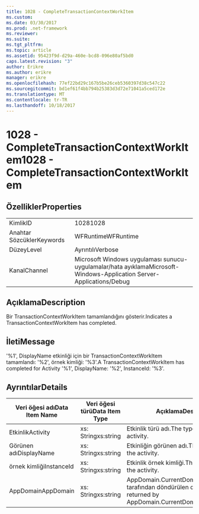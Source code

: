 ```yaml
---
title: 1028 - CompleteTransactionContextWorkItem
ms.custom: 
ms.date: 03/30/2017
ms.prod: .net-framework
ms.reviewer: 
ms.suite: 
ms.tgt_pltfrm: 
ms.topic: article
ms.assetid: 95423f9d-d29a-460e-bcd8-096e80af5bd0
caps.latest.revision: "3"
author: Erikre
ms.author: erikre
manager: erikre
ms.openlocfilehash: 77ef22bd29c167b5be26ceb5360397d38c547c22
ms.sourcegitcommit: bd1ef61f4bb794b25383d3d72e71041a5ced172e
ms.translationtype: MT
ms.contentlocale: tr-TR
ms.lasthandoff: 10/18/2017
---
```

# <a name="1028---completetransactioncontextworkitem"></a><span data-ttu-id="c29ed-102">1028 - CompleteTransactionContextWorkItem</span><span class="sxs-lookup"><span data-stu-id="c29ed-102">1028 - CompleteTransactionContextWorkItem</span></span>
## <a name="properties"></a><span data-ttu-id="c29ed-103">Özellikler</span><span class="sxs-lookup"><span data-stu-id="c29ed-103">Properties</span></span>  
  
|||  
|-|-|  
|<span data-ttu-id="c29ed-104">Kimlik</span><span class="sxs-lookup"><span data-stu-id="c29ed-104">ID</span></span>|<span data-ttu-id="c29ed-105">1028</span><span class="sxs-lookup"><span data-stu-id="c29ed-105">1028</span></span>|  
|<span data-ttu-id="c29ed-106">Anahtar Sözcükler</span><span class="sxs-lookup"><span data-stu-id="c29ed-106">Keywords</span></span>|<span data-ttu-id="c29ed-107">WFRuntime</span><span class="sxs-lookup"><span data-stu-id="c29ed-107">WFRuntime</span></span>|  
|<span data-ttu-id="c29ed-108">Düzey</span><span class="sxs-lookup"><span data-stu-id="c29ed-108">Level</span></span>|<span data-ttu-id="c29ed-109">Ayrıntılı</span><span class="sxs-lookup"><span data-stu-id="c29ed-109">Verbose</span></span>|  
|<span data-ttu-id="c29ed-110">Kanal</span><span class="sxs-lookup"><span data-stu-id="c29ed-110">Channel</span></span>|<span data-ttu-id="c29ed-111">Microsoft Windows uygulaması sunucu-uygulamalar/hata ayıklama</span><span class="sxs-lookup"><span data-stu-id="c29ed-111">Microsoft-Windows-Application Server-Applications/Debug</span></span>|  
  
## <a name="description"></a><span data-ttu-id="c29ed-112">Açıklama</span><span class="sxs-lookup"><span data-stu-id="c29ed-112">Description</span></span>  
 <span data-ttu-id="c29ed-113">Bir TransactionContextWorkItem tamamlandığını gösterir.</span><span class="sxs-lookup"><span data-stu-id="c29ed-113">Indicates a TransactionContextWorkItem has completed.</span></span>  
  
## <a name="message"></a><span data-ttu-id="c29ed-114">İleti</span><span class="sxs-lookup"><span data-stu-id="c29ed-114">Message</span></span>  
 <span data-ttu-id="c29ed-115">'%1', DisplayName etkinliği için bir TransactionContextWorkItem tamamlandı: '%2', örnek kimliği: '%3'.</span><span class="sxs-lookup"><span data-stu-id="c29ed-115">A TransactionContextWorkItem has completed for Activity '%1', DisplayName: '%2', InstanceId: '%3'.</span></span>  
  
## <a name="details"></a><span data-ttu-id="c29ed-116">Ayrıntılar</span><span class="sxs-lookup"><span data-stu-id="c29ed-116">Details</span></span>  
  
|<span data-ttu-id="c29ed-117">Veri öğesi adı</span><span class="sxs-lookup"><span data-stu-id="c29ed-117">Data Item Name</span></span>|<span data-ttu-id="c29ed-118">Veri öğesi türü</span><span class="sxs-lookup"><span data-stu-id="c29ed-118">Data Item Type</span></span>|<span data-ttu-id="c29ed-119">Açıklama</span><span class="sxs-lookup"><span data-stu-id="c29ed-119">Description</span></span>|  
|--------------------|--------------------|-----------------|  
|<span data-ttu-id="c29ed-120">Etkinlik</span><span class="sxs-lookup"><span data-stu-id="c29ed-120">Activity</span></span>|<span data-ttu-id="c29ed-121">xs: String</span><span class="sxs-lookup"><span data-stu-id="c29ed-121">xs:string</span></span>|<span data-ttu-id="c29ed-122">Etkinlik türü adı.</span><span class="sxs-lookup"><span data-stu-id="c29ed-122">The type name of the activity.</span></span>|  
|<span data-ttu-id="c29ed-123">Görünen adı</span><span class="sxs-lookup"><span data-stu-id="c29ed-123">DisplayName</span></span>|<span data-ttu-id="c29ed-124">xs: String</span><span class="sxs-lookup"><span data-stu-id="c29ed-124">xs:string</span></span>|<span data-ttu-id="c29ed-125">Etkinliğin görünen adı.</span><span class="sxs-lookup"><span data-stu-id="c29ed-125">The display name of the activity.</span></span>|  
|<span data-ttu-id="c29ed-126">örnek kimliği</span><span class="sxs-lookup"><span data-stu-id="c29ed-126">InstanceId</span></span>|<span data-ttu-id="c29ed-127">xs: String</span><span class="sxs-lookup"><span data-stu-id="c29ed-127">xs:string</span></span>|<span data-ttu-id="c29ed-128">Etkinlik örnek kimliği.</span><span class="sxs-lookup"><span data-stu-id="c29ed-128">The instance id of the activity.</span></span>|  
|<span data-ttu-id="c29ed-129">AppDomain</span><span class="sxs-lookup"><span data-stu-id="c29ed-129">AppDomain</span></span>|<span data-ttu-id="c29ed-130">xs: String</span><span class="sxs-lookup"><span data-stu-id="c29ed-130">xs:string</span></span>|<span data-ttu-id="c29ed-131">AppDomain.CurrentDomain.FriendlyName tarafından döndürülen dize.</span><span class="sxs-lookup"><span data-stu-id="c29ed-131">The string returned by AppDomain.CurrentDomain.FriendlyName.</span></span>|
